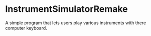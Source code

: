 # InstrumentSimulatorRemake
A simple program that lets users play various instruments with there computer keyboard.